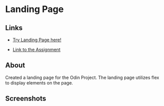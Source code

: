 # Landing Page

## Links
- [Try Landing Page here!](https://famz88.github.io/landing-page/)

- [Link to the Assignment](https://www.theodinproject.com/lessons/foundations-landing-page)

## About
Created a landing page for the Odin Project. The landing page utilizes flex to display elements on the page.

## Screenshots

![]( )
![]( )
![]( )